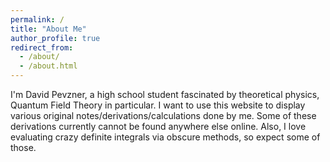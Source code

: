```yaml
---
permalink: /
title: "About Me"
author_profile: true
redirect_from: 
  - /about/
  - /about.html
---
```


I'm David Pevzner, a high school student fascinated by theoretical physics, Quantum Field Theory in particular. I want to use this website to display various original notes/derivations/calculations done by me. Some of these derivations currently cannot be found anywhere else online. Also, I love evaluating crazy definite integrals via obscure methods, so expect some of those.